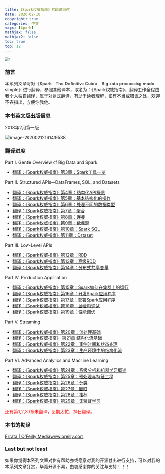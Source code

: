 ```yaml
---
title: 《Spark权威指南》的翻译综述
date: 2020-02-10
copyright: true
categories: 中文
tags: [Spark]
mathjax: false
mathjax2: false
toc: true
top: 12
---
```


<img src="http://q9kvrafcq.bkt.clouddn.com/SparkTheDefinitiveGuide/Spark权威指南封面.jpg" alt="1" style="zoom:68%;"/>

### 前言

本系列文章将对《Spark - The Definitive Guide - Big data processing made simple》进行翻译，参照其他译本，取名为：《Spark权威指南》，翻译工作全程由我个人独自翻译，属于对照式翻译，有助于读者理解，如有不当或错误之处，欢迎不吝指出，方便你我他。

### 本书英文版出版信息

2018年2月第一版

![image-20200212161419538](http://q9kvrafcq.bkt.clouddn.com/SparkTheDefinitiveGuide//image-20200212161419538.png)

### **翻译进度**

Part I. Gentle Overview of Big Data and Spark

- <a href="https://snaildove.github.io/2019/11/07/Chapter3_A-Tour-of-Spark-Toolset(SparkTheDefinitiveGuide)_online/">翻译：《Spark权威指南》第3章：Spark工具一览</a>

Part II. Structured APIs—DataFrames, SQL, and Datasets

- <a href="https://snaildove.github.io/2019/08/05/Chapter4_StructuredAPIOverview(SparkTheDefinitiveGuide)_online/">翻译：《Spark权威指南》第4章：结构化API概览</a>
- <a href="https://snaildove.github.io/2019/08/05/Chapter5_Basic-Structured-Operations(SparkTheDefinitiveGuide)_online/">翻译：《Spark权威指南》第5章：基本结构化的操作</a>
- <a href="https://snaildove.github.io/2019/08/05/Chapter6_Working-with-Different-Types-of-Data(SparkTheDefinitiveGuide)_online/">翻译：《Spark权威指南》第6章：处理不同的数据类型</a>
- <a href="https://snaildove.github.io/2019/08/05/Chapter7_Aggregations(SparkTheDefinitiveGuide)_online/">翻译：《Spark权威指南》第7章：聚合</a>
- <a href="https://snaildove.github.io/2019/08/05/Chapter8-Joins(SparkTheDefinitiveGuide)_online/">翻译：《Spark权威指南》第8章：连接</a>
- <a href="https://snaildove.github.io/2019/10/20/Chapter9_DataSources(SparkTheDefinitiveGuide)_online/">翻译：《Spark权威指南》第9章：数据源</a>
- <a href="https://snaildove.github.io/2019/10/20/Chapter10_Spark-SQL(SparkTheDefinitiveGuide)_online/">翻译：《Spark权威指南》第10章：Spark SQL</a>
- <a href="https://snaildove.github.io/2019/11/07/Chapter11_DataSets(SparkTheDefinitiveGuide)_online/">翻译：《Spark权威指南》第11章：Dataset</a>

Part III. Low-Level APIs

- <a href="https://snaildove.github.io/2019/11/07/Chapter12_Resilient-Distributed-Datasets-(RDDs)(SparkTheDefinitiveGuide)_online/">翻译：《Spark权威指南》第12章：RDD</a>
- <a href="https://snaildove.github.io/2019/11/07/Chapter13_Advanced-RDDs(SparkTheDefinitiveGuide)_online/">翻译：《Spark权威指南》第13章：高级RDD</a>
- <a href="https://snaildove.github.io/2019/11/07/Chapter14_Distributed-Shared-Variables(SparkTheDefinitiveGuide)_online/">翻译：《Spark权威指南》第14章：分布式共享变量</a>

Part IV. Production Application

- <a href="https://snaildove.github.io/2019/08/05/Chapter15_HowSparkRuns-on-a-Cluster(SparkTheDefinitiveGuide)_online/">翻译：《Spark权威指南》第15章：Spark如何在集群上的运行</a>
- <a href="https://snaildove.github.io/2019/08/05/Chapter16_DevelopingSparkApplications(SparkTheDefinitiveGuide)_online/">翻译：《Spark权威指南》第16章：开发Spark应用程序</a>
- <a href="https://snaildove.github.io/2019/08/07/Chapter17_Deploying-Spark(SparkTheDefinitiveGuide)_online/">翻译：《Spark权威指南》第17章：部署Spark应用程序</a>
- <a href="https://snaildove.github.io/2019/08/10/Chapter18_Monitoring-and-Debugging(SparkTheDefinitiveGuide)_online/">翻译：《Spark权威指南》第18章：监控和调试</a>
- <a href="https://snaildove.github.io/2019/08/13/Chapter19_Performance-Tuning(SparkTheDefinitiveGuide)_online/">翻译：《Spark权威指南》第19章：性能调优</a>

Part V. Streaming

- <a href="https://snaildove.github.io/2019/06/02/Chapter20_StreamProcessingFundamentals(SparkTheDefinitiveGuide)_online/">翻译：《Spark权威指南》第20章：流处理基础</a>
- <a href="https://snaildove.github.io/2019/06/28/Chapter21_StructuredStreamingBasics(SparkTheDefinitiveGuide)_online/">翻译：《Spark权威指南》 第21章 结构化流基础</a>
- <a href="https://snaildove.github.io/2019/07/28/Chapter22_EventTimeAndStatefulProcessing(SparkTheDefinitiveGuide)_online/">翻译：《Spark权威指南》第22章：事件时间和状态处理</a>
- <a href="https://snaildove.github.io/2019/08/10/Chapter23_StructuredStreamingInProduction(SparkTheDefinitiveGuide)_online/">翻译：《Spark权威指南》第23章：生产环境中的结构化流</a>

Part VI. Advanced Analytics and Machine Learning

- <a href="https://snaildove.github.io/2019/08/20/Chapter24_Advanced-Analytics-and-Machine-Learning-Overview(SparkTheDefinitiveGuide)_online/">翻译：《Spark权威指南》第24章：高级分析和机器学习概述</a>
- <a href="https://snaildove.github.io/2019/08/26/Chapter25_PreprocessingAndFeature(SparkTheDefinitiveGuide)_online/">翻译：《Spark权威指南》第25章：预处理与特征工程</a>
- <a href="https://snaildove.github.io/2019/09/01/Chapter26_Classification(SparkTheDefinitiveGuide)_online/">翻译：《Spark权威指南》第26章：分类</a>
- <a href="https://snaildove.github.io/2019/09/01/Chapter27_Regression(SparkTheDefinitiveGuide)_online/">翻译：《Spark权威指南》第27章：回归</a>
- <a href="https://snaildove.github.io/2019/08/31/Chapter28_Recommendation(SparkTheDefinitiveGuide)_online/">翻译：《Spark权威指南》第28章：推荐</a>
- <a href="https://snaildove.github.io/2019/08/05/Chapter29-Unsupervised-Learning(SparkTheDefinitiveGuide)_online/">翻译：《Spark权威指南》第29章：无监督学习</a>

<font color="red">还有第1,2,30章未翻译，近期太忙，择日翻译。</font>

### 本书的勘误

[Errata | O'Reilly Mediawww.oreilly.com](https%3A//www.oreilly.com/catalog/errata.csp%3Fisbn%3D0636920034957)

### Last but not least

如果你觉得本系列文章对你有帮助亦或愿意对我的开源付出进行支持，可以对我的本系列文章打赏，毕竟开源不易，由衷感谢你的关注与支持！！！

